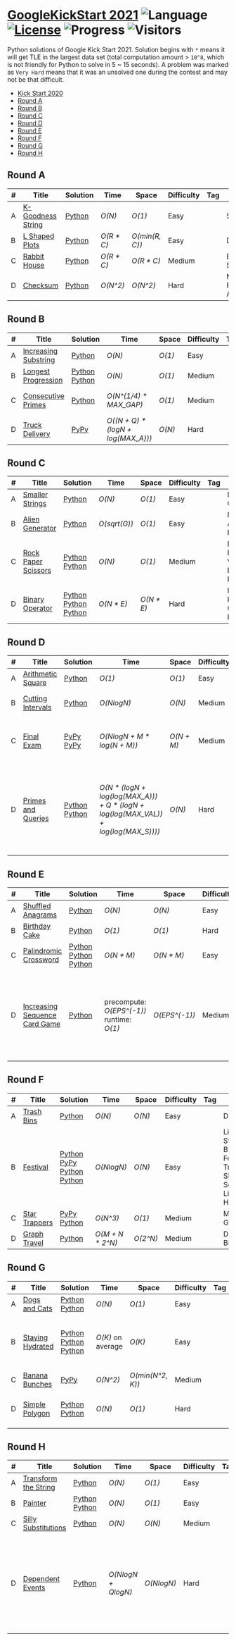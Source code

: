 # [GoogleKickStart 2021](https://codingcompetitions.withgoogle.com/kickstart) ![Language](https://img.shields.io/badge/language-Python-orange.svg) [![License](https://img.shields.io/badge/license-MIT-blue.svg)](./LICENSE) ![Progress](https://img.shields.io/badge/progress-32%20%2F%2032-ff69b4.svg) ![Visitors](https://visitor-badge.laobi.icu/badge?page_id=kamyu104.googlekickstart.2021)

Python solutions of Google Kick Start 2021. Solution begins with `*` means it will get TLE in the largest data set (total computation amount > `10^8`, which is not friendly for Python to solve in 5 ~ 15 seconds). A problem was marked as `Very Hard` means that it was an unsolved one during the contest and may not be that difficult.

* [Kick Start 2020](https://github.com/kamyu104/GoogleKickStart-2020)
* [Round A](https://github.com/kamyu104/GoogleKickStart-2021#round-a)
* [Round B](https://github.com/kamyu104/GoogleKickStart-2021#round-b)
* [Round C](https://github.com/kamyu104/GoogleKickStart-2021#round-c)
* [Round D](https://github.com/kamyu104/GoogleKickStart-2021#round-d)
* [Round E](https://github.com/kamyu104/GoogleKickStart-2021#round-e)
* [Round F](https://github.com/kamyu104/GoogleKickStart-2021#round-f)
* [Round G](https://github.com/kamyu104/GoogleKickStart-2021#round-g)
* [Round H](https://github.com/kamyu104/GoogleKickStart-2021#round-h)
 
## Round A
| # | Title | Solution | Time | Space | Difficulty | Tag | Note |
|---| ----- | -------- | ---- | ----- | ---------- | --- | ---- |
|A| [K-Goodness String](https://codingcompetitions.withgoogle.com/kickstart/round/0000000000436140/000000000068cca3)| [Python](./Round%20A/k_goodness_string.py)| _O(N)_ | _O(1)_ | Easy | | String |
|B| [L Shaped Plots](https://codingcompetitions.withgoogle.com/kickstart/round/0000000000436140/000000000068c509)| [Python](./Round%20A/l_shaped_plots.py) | _O(R * C)_ | _O(min(R, C))_ | Easy | | DP |
|C| [Rabbit House](https://codingcompetitions.withgoogle.com/kickstart/round/0000000000436140/000000000068cb14)| [Python](./Round%20A/rabbit_house.py)| _O(R * C)_ | _O(R * C)_ | Medium | | Bucket Sort, BFS |
|D| [Checksum](https://codingcompetitions.withgoogle.com/kickstart/round/0000000000436140/000000000068c2c3)| [Python](./Round%20A/checksum.py) | _O(N^2)_ | _O(N^2)_ | Hard | | MST, Prim's Algorithm |

## Round B
| # | Title | Solution | Time | Space | Difficulty | Tag | Note |
|---| ----- | -------- | ---- | ----- | ---------- | --- | ---- |
|A| [Increasing Substring](https://codingcompetitions.withgoogle.com/kickstart/round/0000000000435a5b/000000000077a882)| [Python](./Round%20B/increasing_substring.py)| _O(N)_ | _O(1)_ | Easy | | String |
|B| [Longest Progression](https://codingcompetitions.withgoogle.com/kickstart/round/0000000000436140/000000000068c509)| [Python](./Round%20B/longest_progression.py) [Python](./Round%20B/longest_progression2.py) | _O(N)_ | _O(1)_ | Medium | | DP |
|C| [Consecutive Primes](https://codingcompetitions.withgoogle.com/kickstart/round/0000000000435a5b/000000000077a8e6)| [Python](./Round%20B/consecutive_primes.py)| _O(N^(1/4) * MAX_GAP)_ | _O(1)_ | Medium | | Math, Prime Gap |
|D| [Truck Delivery](https://codingcompetitions.withgoogle.com/kickstart/round/0000000000435a5b/000000000077a885)| [PyPy](./Round%20B/truck_delivery.py) | _O((N + Q) * (logN + log(MAX_A)))_ | _O(N)_ | Hard | | DFS, Segment Tree |

## Round C
| # | Title | Solution | Time | Space | Difficulty | Tag | Note |
|---| ----- | -------- | ---- | ----- | ---------- | --- | ---- |
|A| [Smaller Strings](https://codingcompetitions.withgoogle.com/kickstart/round/0000000000435c44/00000000007ebe5e)| [Python](./Round%20C/smaller_strings.py)| _O(N)_ | _O(1)_ | Easy | | Math, Counting |
|B| [Alien Generator](https://codingcompetitions.withgoogle.com/kickstart/round/0000000000435c44/00000000007ec1cb)| [Python](./Round%20C/alien_generator.py) | _O(sqrt(G))_ | _O(1)_ | Easy | | Math, Arithmetic Progression |
|C| [Rock Paper Scissors](https://codingcompetitions.withgoogle.com/kickstart/round/0000000000435c44/00000000007ec28e)| [Python](./Round%20C/rock_paper_scissors.py) [Python](./Round%20C/rock_paper_scissors2.py) | _O(N)_ | _O(1)_ | Medium | | Math, Expected Value, DP, Backtracing, Precompute |
|D| [Binary Operator](https://codingcompetitions.withgoogle.com/kickstart/round/0000000000435c44/00000000007ec290)| [Python](./Round%20C/binary_operator.py) [Python](./Round%20C/binary_operator2.py) [Python](./Round%20C/binary_operator3.py) | _O(N * E)_ | _O(N * E)_ | Hard | | Math, Polynomial Calculator, Hash |

## Round D
| # | Title | Solution | Time | Space | Difficulty | Tag | Note |
|---| ----- | -------- | ---- | ----- | ---------- | --- | ---- |
|A| [Arithmetic Square](https://codingcompetitions.withgoogle.com/kickstart/round/00000000004361e3/000000000082b813)| [Python](./Round%20D/arithmetic_square.py)| _O(1)_ | _O(1)_ | Easy | | Math, Counting |
|B| [Cutting Intervals](https://codingcompetitions.withgoogle.com/kickstart/round/00000000004361e3/000000000082b933)| [Python](./Round%20D/cutting_intervals.py) | _O(NlogN)_ | _O(N)_ | Medium | | Line Sweep, Greedy |
|C| [Final Exam](https://codingcompetitions.withgoogle.com/kickstart/round/00000000004361e3/000000000082bffc)| [PyPy](./Round%20D/final_exam.py) [PyPy](./Round%20D/final_exam2.py) | _O(NlogN + M * log(N + M))_ | _O(N + M)_ | Medium | | Skip List, Sorted List, Binary Search |
|D| [Primes and Queries](https://codingcompetitions.withgoogle.com/kickstart/round/00000000004361e3/000000000082bcf4)| [Python](./Round%20D/primes_and_queries.py) [Python](./Round%20D/primes_and_queries2.py) | _O(N * (logN + log(log(MAX_A))) + Q * (logN + log(log(MAX_VAL)) + log(log(MAX_S))))_ | _O(N)_ | Hard | | BIT, Fenwick Tree, LTE, Lifting The Exponent Lemma, Binary Search |

## Round E
| # | Title | Solution | Time | Space | Difficulty | Tag | Note |
|---| ----- | -------- | ---- | ----- | ---------- | --- | ---- |
|A| [Shuffled Anagrams](https://codingcompetitions.withgoogle.com/kickstart/round/000000000043585c/000000000085a152)| [Python](./Round%20E/shuffled_anagrams.py)| _O(N)_ | _O(N)_ | Easy | | String, Grouping |
|B| [Birthday Cake](https://codingcompetitions.withgoogle.com/kickstart/round/000000000043585c/000000000085a285)| [Python](./Round%20E/birthday_cake.py) | _O(1)_ | _O(1)_ | Hard | | Math, Greedy |
|C| [Palindromic Crossword](https://codingcompetitions.withgoogle.com/kickstart/round/000000000043585c/0000000000859dcd)| [Python](./Round%20E/palindromic_crossword.py) [Python](./Round%20E/palindromic_crossword2.py) [Python](./Round%20E/palindromic_crossword3.py) | _O(N * M)_ | _O(N * M)_ | Easy | | Graph, BFS, DFS, Union Find |
|D| [Increasing Sequence Card Game](https://codingcompetitions.withgoogle.com/kickstart/round/000000000043585c/000000000085a709)| [Python](./Round%20E/increasing_sequence_card_game.py) | precompute: _O(EPS^(-1))_<br>runtime: _O(1)_ | _O(EPS^(-1))_ | Medium | | Math, Expected Value, Harmonic Series, DP, Precompute, Series Estimation with Integrals |

## Round F
| # | Title | Solution | Time | Space | Difficulty | Tag | Note |
|---| ----- | -------- | ---- | ----- | ---------- | --- | ---- |
|A| [Trash Bins](https://codingcompetitions.withgoogle.com/kickstart/round/0000000000435bae/0000000000887c32)| [Python](./Round%20F/trash_bins.py)| _O(N)_ | _O(N)_ | Easy | | DP |
|B| [Festival](https://codingcompetitions.withgoogle.com/kickstart/round/0000000000435bae/0000000000887dba)| [Python](./Round%20F/festival.py) [PyPy](./Round%20F/festival2.py) [Python](./Round%20F/festival3.py) [Python](./Round%20F/festival4.py) | _O(NlogN)_ | _O(N)_ | Easy | | Line Sweep, BIT, Fenwick Tree, Skip List, Sorted List, Heap |
|C| [Star Trappers](https://codingcompetitions.withgoogle.com/kickstart/round/0000000000435bae/0000000000888d45)| [PyPy](./Round%20F/star_trappers.py) [Python](./Round%20F/star_trappers2.py) | _O(N^3)_ | _O(1)_ | Medium | | Math, Geometry |
|D| [Graph Travel](https://codingcompetitions.withgoogle.com/kickstart/round/0000000000435bae/0000000000888764)| [Python](./Round%20F/graph_travel.py)| _O(M + N * 2^N)_ | _O(2^N)_ | Medium | | DP, Bitmask |

## Round G
| # | Title | Solution | Time | Space | Difficulty | Tag | Note |
|---| ----- | -------- | ---- | ----- | ---------- | --- | ---- |
|A| [Dogs and Cats](https://codingcompetitions.withgoogle.com/kickstart/round/00000000004362d6/00000000008b3771)| [Python](./Round%20G/dogs_and_cats.py) [Python](./Round%20G/dogs_and_cats2.py) | _O(N)_ | _O(1)_ | Easy | | Simulation |
|B| [Staying Hydrated](https://codingcompetitions.withgoogle.com/kickstart/round/00000000004362d6/00000000008b3a1c)| [Python](./Round%20G/staying_hydrated.py) [Python](./Round%20G/staying_hydrated2.py) [Python](./Round%20G/staying_hydrated3.py) | _O(K)_ on average | _O(K)_ | Easy | | Prefix Sum, Binary Search, Math, Median, Quick Select |
|C| [Banana Bunches](https://codingcompetitions.withgoogle.com/kickstart/round/00000000004362d6/00000000008b44ef)| [PyPy](./Round%20G/banana_bunches.py) | _O(N^2)_ | _O(min(N^2, K))_ | Medium | | Two Pointers, DP |
|D| [Simple Polygon](https://codingcompetitions.withgoogle.com/kickstart/round/00000000004362d6/00000000008b36f9)| [Python](./Round%20G/simple_polygon.py) [Python](./Round%20G/simple_polygon2.py) | _O(N)_ | _O(1)_ | Hard | | Math, Pick's Theorem, Constructive Algorithms |

## Round H
| # | Title | Solution | Time | Space | Difficulty | Tag | Note |
|---| ----- | -------- | ---- | ----- | ---------- | --- | ---- |
|A| [Transform the String](https://codingcompetitions.withgoogle.com/kickstart/round/0000000000435914/00000000008da461)| [Python](./Round%20H/transform_the_string.py) | _O(N)_ | _O(1)_ | Easy | | String |
|B| [Painter](https://codingcompetitions.withgoogle.com/kickstart/round/0000000000435914/00000000008d9a88)| [Python](./Round%20H/painter.py) [Python](./Round%20H/painter2.py) | _O(N)_ | _O(1)_ | Easy | | Greedy |
|C| [Silly Substitutions](https://codingcompetitions.withgoogle.com/kickstart/round/0000000000435914/00000000008d94f5)| [Python](./Round%20H/silly_substitutions.py) | _O(N)_ | _O(N)_ | Medium | | Simulation, Linked List |
|D| [Dependent Events](https://codingcompetitions.withgoogle.com/kickstart/round/0000000000435914/00000000008d9970)| [Python](./Round%20H/dependent_events.py) | _O(NlogN + QlogN)_ | _O(NlogN)_ | Hard | | Euler's Theorem, Fermat's Little Theorem, Probability, DFS, LCA, Tree Ancestors (Binary Lifting), DP |
